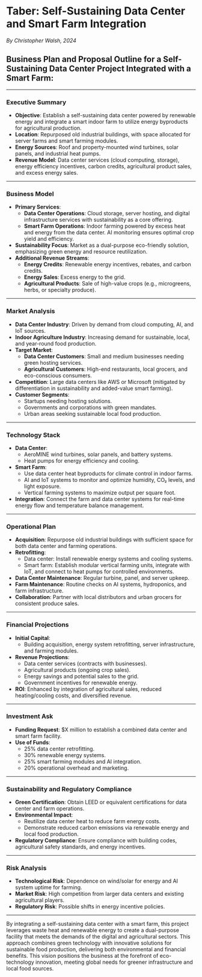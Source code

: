 # Taber: Self-Sustaining Data Center and Smart Farm Integration  
*By Christopher Walsh, 2024*

## Business Plan and Proposal Outline for a Self-Sustaining Data Center Project Integrated with a Smart Farm:

---

### **Executive Summary**  
   - **Objective**: Establish a self-sustaining data center powered by renewable energy and integrate a smart indoor farm to utilize energy byproducts for agricultural production.  
   - **Location**: Repurposed old industrial buildings, with space allocated for server farms and smart farming modules.  
   - **Energy Sources**: Roof and property-mounted wind turbines, solar panels, and industrial heat pumps.  
   - **Revenue Model**: Data center services (cloud computing, storage), energy efficiency incentives, carbon credits, agricultural product sales, and excess energy sales.  

---

### **Business Model**  
   - **Primary Services**:  
     - **Data Center Operations**: Cloud storage, server hosting, and digital infrastructure services with sustainability as a core offering.  
     - **Smart Farm Operations**: Indoor farming powered by excess heat and energy from the data center. AI monitoring ensures optimal crop yield and efficiency.  
   - **Sustainability Focus**: Market as a dual-purpose eco-friendly solution, emphasizing green energy and resource reutilization.  
   - **Additional Revenue Streams**:  
     - **Energy Credits**: Renewable energy incentives, rebates, and carbon credits.  
     - **Energy Sales**: Excess energy to the grid.  
     - **Agricultural Products**: Sale of high-value crops (e.g., microgreens, herbs, or specialty produce).  

---

### **Market Analysis**  
   - **Data Center Industry**: Driven by demand from cloud computing, AI, and IoT sources.  
   - **Indoor Agriculture Industry**: Increasing demand for sustainable, local, and year-round food production.  
   - **Target Market**:  
     - **Data Center Customers**: Small and medium businesses needing green hosting services.  
     - **Agricultural Customers**: High-end restaurants, local grocers, and eco-conscious consumers.  
   - **Competition**: Large data centers like AWS or Microsoft (mitigated by differentiation in sustainability and added-value smart farming).  
   - **Customer Segments**:  
     - Startups needing hosting solutions.  
     - Governments and corporations with green mandates.  
     - Urban areas seeking sustainable local food production.  

---

### **Technology Stack**  
   - **Data Center**:  
     - AeroMINE wind turbines, solar panels, and battery systems.  
     - Heat pumps for energy efficiency and cooling.  
   - **Smart Farm**:  
     - Use data center heat byproducts for climate control in indoor farms.  
     - AI and IoT systems to monitor and optimize humidity, CO₂ levels, and light exposure.  
     - Vertical farming systems to maximize output per square foot.  
   - **Integration**: Connect the farm and data center systems for real-time energy flow and temperature balance management.  

---

### **Operational Plan**  
   - **Acquisition**: Repurpose old industrial buildings with sufficient space for both data center and farming operations.  
   - **Retrofitting**:  
     - Data center: Install renewable energy systems and cooling systems.  
     - Smart farm: Establish modular vertical farming units, integrate with IoT, and connect to heat pumps for controlled environments.  
   - **Data Center Maintenance**: Regular turbine, panel, and server upkeep.  
   - **Farm Maintenance**: Routine checks on AI systems, hydroponics, and farm infrastructure.  
   - **Collaboration**: Partner with local distributors and urban grocers for consistent produce sales.  

---

### **Financial Projections**  
   - **Initial Capital**:  
     - Building acquisition, energy system retrofitting, server infrastructure, and farming modules.  
   - **Revenue Projections**:  
     - Data center services (contracts with businesses).  
     - Agricultural products (ongoing crop sales).  
     - Energy savings and potential sales to the grid.  
     - Government incentives for renewable energy.  
   - **ROI**: Enhanced by integration of agricultural sales, reduced heating/cooling costs, and diversified revenue.  

---

### **Investment Ask**  
   - **Funding Request**: $X million to establish a combined data center and smart farm facility.  
   - **Use of Funds**:  
     - 25% data center retrofitting.  
     - 30% renewable energy systems.  
     - 25% smart farming modules and AI integration.  
     - 20% operational overhead and marketing.  

---

### **Sustainability and Regulatory Compliance**  
   - **Green Certification**: Obtain LEED or equivalent certifications for data center and farm operations.  
   - **Environmental Impact**:  
     - Reutilize data center heat to reduce farm energy costs.  
     - Demonstrate reduced carbon emissions via renewable energy and local food production.  
   - **Regulatory Compliance**: Ensure compliance with building codes, agricultural safety standards, and energy incentives.  

---

### **Risk Analysis**  
   - **Technological Risk**: Dependence on wind/solar for energy and AI system uptime for farming.  
   - **Market Risk**: High competition from larger data centers and existing agricultural players.  
   - **Regulatory Risk**: Possible shifts in energy incentive policies.  

---

   By integrating a self-sustaining data center with a smart farm, this project leverages waste heat and renewable energy to create a dual-purpose facility that meets the demands of the digital and agricultural sectors. This approach combines green technology with innovative solutions for sustainable food production, delivering both environmental and financial benefits. This vision positions the business at the forefront of eco-technology innovation, meeting global needs for greener infrastructure and local food sources.
